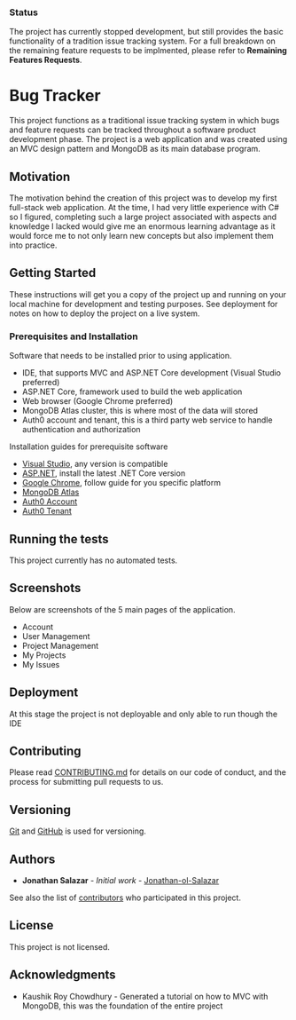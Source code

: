### Status 
The project has currently stopped development, but still provides the basic functionality of a tradition issue tracking system. For a full breakdown on the remaining feature requests to be implmented, please refer to **Remaining Features Requests**.

# Bug Tracker

This project functions as a traditional issue tracking system in which bugs and feature requests can be tracked throughout a software product development phase. The project is a web application and was created using an MVC design pattern and MongoDB as its main database program.

## Motivation 

The motivation behind the creation of this project was to develop my first full-stack web application. At the time, I had very little experience with C# so I figured, completing such a large project associated with aspects and knowledge I lacked would give me an enormous learning advantage as it would force me to not only learn new concepts but also implement them into practice.


## Getting Started

These instructions will get you a copy of the project up and running on your local machine for development and testing purposes. See deployment for notes on how to deploy the project on a live system.

### Prerequisites and Installation

Software that needs to be installed prior to using application.

- IDE, that supports MVC and ASP.NET Core development (Visual Studio preferred)
- ASP.NET Core, framework used to build the web application
- Web browser (Google Chrome preferred)
- MongoDB Atlas cluster, this is where most of the data will stored
- Auth0 account and tenant, this is a third party web service to handle authentication and authorization

Installation guides for prerequisite software

- [Visual Studio](https://visualstudio.microsoft.com/downloads/), any version is compatible
- [ASP.NET](https://dotnet.microsoft.com/download), install the latest .NET Core version
- [Google Chrome](https://support.google.com/chrome/answer/95346?co=GENIE.Platform%3DDesktop&hl=en), follow guide for you specific platform
- [MongoDB Atlas](https://docs.atlas.mongodb.com/getting-started/)
- [Auth0 Account](https://auth0.com/signup?&signUpData=%7B%22category%22%3A%22docs%22%7D)
- [Auth0 Tenant](https://auth0.com/docs/getting-started/create-tenant)


## Running the tests

This project currently has no automated tests.


## Screenshots

Below are screenshots of the 5 main pages of the application.

- Account
- User Management
- Project Management 
- My Projects
- My Issues


## Deployment

At this stage the project is not deployable and only able to run though the IDE


## Contributing

Please read [CONTRIBUTING.md](https://gist.github.com/PurpleBooth/b24679402957c63ec426) for details on our code of conduct, and the process for submitting pull requests to us.

## Versioning

 [Git](https://github.com/) and [GitHub](https://git-scm.com/) is used for versioning.

## Authors

* **Jonathan Salazar** - *Initial work* - [Jonathan-ol-Salazar](https://github.com/Jonathan-ol-Salazar)

See also the list of [contributors](https://github.com/Jonathan-ol-Salazar/Bug-Tracker/graphs/contributors) who participated in this project.

## License

This project is not licensed.

## Acknowledgments

* Kaushik Roy Chowdhury - Generated a tutorial on how to MVC with MongoDB, this was the foundation of the entire project
